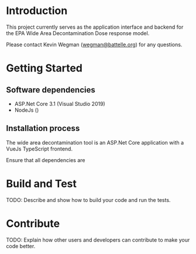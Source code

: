 # Introduction 
This project currently serves as the application interface and backend for the EPA Wide Area Decontamination Dose response model.

Please contact Kevin Wegman (wegman@battelle.org) for any questions.

# Getting Started
##	Software dependencies
* ASP.Net Core 3.1 (Visual Studio 2019)
* NodeJs ()

##	Installation process
The wide area decontamination tool is an ASP.Net Core application with a VueJs TypeScript frontend. 

Ensure that all dependencies are 


# Build and Test
TODO: Describe and show how to build your code and run the tests. 

# Contribute
TODO: Explain how other users and developers can contribute to make your code better. 

